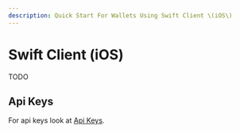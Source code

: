 ```yaml
---
description: Quick Start For Wallets Using Swift Client \(iOS\)
---
```


# Swift Client \(iOS\)

TODO

## Api Keys

For api keys look at [Api Keys](api-keys.md).
